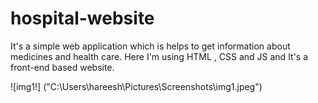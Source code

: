 # hospital-website
It's a simple web application which is helps to get information about medicines and health care. Here I'm using HTML , CSS and JS and It's  a front-end based website.

![img1!] ("C:\Users\hareesh\Pictures\Screenshots\img1.jpeg")
